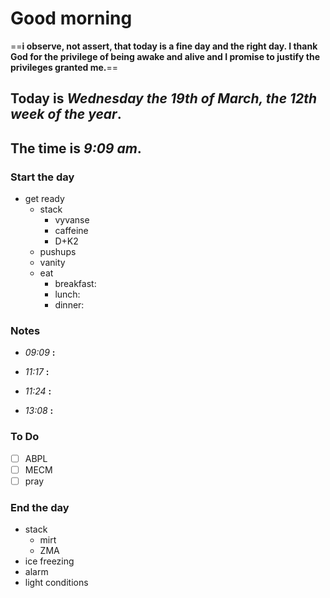 # Good morning

==**i observe, not assert, that today is a fine day and the right day. I thank God for the privilege of being awake and alive and I promise to justify the privileges granted me.**==

## Today is ***Wednesday the 19th of March, the 12th week of the year***.
## The time is ***9:09 am***.
### Start the day
* get ready
	* stack
		* vyvanse
		* caffeine
		* D+K2
	* pushups
	* vanity
	* eat
		* breakfast:
		* lunch:
		* dinner:


### Notes

* *09:09* **:**   

* *11:17* **:**   

* *11:24* **:**   

* *13:08* **:**   


### To Do

- [ ] ABPL
- [ ] MECM
- [ ] pray

### End the day
* stack
	* mirt
	* ZMA
* ice freezing
* alarm
* light conditions

